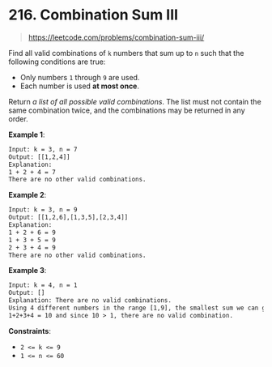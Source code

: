 # 216. Combination Sum III

> <https://leetcode.com/problems/combination-sum-iii/>

Find all valid combinations of `k` numbers that sum up to `n` such that the
following conditions are true:

- Only numbers `1` through `9` are used.
- Each number is used **at most once**.

Return *a list of all possible valid combinations*. The list must not contain
the same combination twice, and the combinations may be returned in any order.

**Example 1**:

```txt
Input: k = 3, n = 7
Output: [[1,2,4]]
Explanation:
1 + 2 + 4 = 7
There are no other valid combinations.
```

**Example 2**:

```txt
Input: k = 3, n = 9
Output: [[1,2,6],[1,3,5],[2,3,4]]
Explanation:
1 + 2 + 6 = 9
1 + 3 + 5 = 9
2 + 3 + 4 = 9
There are no other valid combinations.
```

**Example 3**:

```txt
Input: k = 4, n = 1
Output: []
Explanation: There are no valid combinations.
Using 4 different numbers in the range [1,9], the smallest sum we can get is
1+2+3+4 = 10 and since 10 > 1, there are no valid combination.
```

**Constraints**:

- `2 <= k <= 9`
- `1 <= n <= 60`
